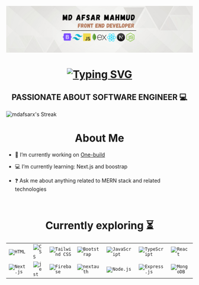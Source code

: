       
![Frontend development](https://raw.githubusercontent.com/Mdafsarx/Mdafsarx/main/Olivia%20Wilson%20(3).png)

<h1 align="center">
  <a href="https://git.io/typing-svg">
    <img src="https://readme-typing-svg.herokuapp.com?font=Fira+Code&pause=1000&width=435&lines=FRONTEND+DEVELOPER;JAVASCRIPT+DEVELOPER;REACT+DEVELOPER;MERN+STACK+DEVELOPER;WEB+DEVELOPER&center=true&size=20" alt="Typing SVG" />
  </a>
</h1>
 
<h2 style="text-align:center;" align="center">PASSIONATE ABOUT SOFTWARE ENGINEER 💻</h2>
<div>
  <img src="https://github-readme-streak-stats.herokuapp.com/?user=mdafsarx&theme=highcontrast&hide_border=true" alt="mdafsarx's Streak" width="100%" height="200" >
</div>
<h1 align="center">About Me</h1>

- 🔭 I’m currently working on [One-build](https://resplendent-cranachan-4047db.netlify.app)  
  

- 💻 I’m currently learning: Next.js and boostrap  
  

- ❓ Ask me about anything related to MERN stack and related technologies  
  
<br>

<h1 align="center">Currently exploring ⏳
</h1>

<div align="center">
  <table>
    <tr>
      <td><code><img width="80" src="https://skillicons.dev/icons?i=html" alt="HTML" title="HTML"/></code></td>
      <td><code><img width="80" src="https://skillicons.dev/icons?i=css" alt="CSS" title="CSS"/></code></td>
      <td><code><img width="80" src="https://skillicons.dev/icons?i=tailwind" alt="Tailwind CSS" title="Tailwind CSS"/></code></td>
      <td><code><img width="80" src="https://skillicons.dev/icons?i=bootstrap" alt="Bootstrap" title="Bootstrap"/></code></td>
      <td><code><img width="80" src="https://skillicons.dev/icons?i=javascript" alt="JavaScript" title="JavaScript"/></code></td>
      <td><code><img width="80" src="https://skillicons.dev/icons?i=ts" alt="TypeScript" title="TypeScript"/></code></td>
      <td><code><img width="80" src="https://skillicons.dev/icons?i=react" alt="React" title="React"/></code></td>
    </tr>
    <tr>      
      <td><code><img width="80" src="https://skillicons.dev/icons?i=nextjs" alt="Next.js" title="Next.js"/></code></td>
      <td><code><img width="80" src="https://skillicons.dev/icons?i=jest" alt="jest" title="jest"/></code></td>
      <td><code><img width="80" src="https://skillicons.dev/icons?i=firebase" alt="Firebase" title="Firebase"/></code></td>
      <td><code><img width="80" src="https://next-auth.js.org/img/logo/logo-sm.png" alt="nextauth" title="nextauth"/></code></td>
      <td><code><img width="80" src="https://skillicons.dev/icons?i=nodejs" alt="Node.js" title="Node.js"/></code></td>
      <td><code><img width="80" src="https://skillicons.dev/icons?i=express" alt="Express.js" title="Express.js"/></code></td>
      <td><code><img width="80" src="https://skillicons.dev/icons?i=mongodb" alt="MongoDB" title="MongoDB"/></code></td>
    </tr>
  </table>
</div>

 
<br/>


